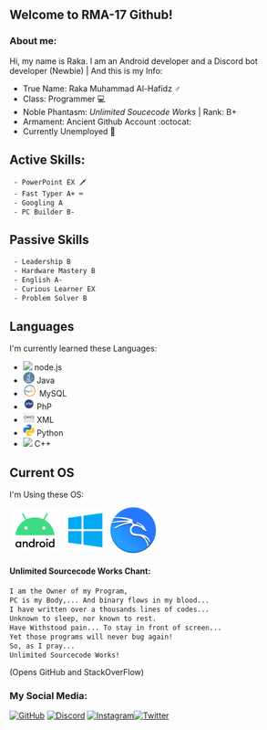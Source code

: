 ## Welcome to RMA-17 Github!


### About me:
Hi, my name is Raka. I am an Android developer and a Discord bot developer (Newbie) | And this is my Info:

- True Name: Raka Muhammad Al-Hafidz ♂️
- Class: Programmer 💻
- Noble Phantasm: *Unlimited Soucecode Works* | Rank: B+
- Armament: Ancient Github Account :octocat:
- Currently Unemployed 💼

## Active Skills:
     - PowerPoint EX 🗡️
     - Fast Typer A+ ⌨️
     - Googling A
     - PC Builder B-
     
## Passive Skills
     - Leadership B
     - Hardware Mastery B
     - English A-
     - Curious Learner EX
     - Problem Solver B
     
## Languages

I'm currently learned these Languages:

- <img src='https://seeklogo.com/images/N/nodejs-logo-FBE122E377-seeklogo.com.png' height='20'> node.js
- <img src='https://raw.githubusercontent.com/RMA-17/RMA-17/main/pngaaa.com-2459493.png' height='20'> Java
- <img src='https://raw.githubusercontent.com/RMA-17/RMA-17/main/maieskiel.png' height='20'> MySQL
- <img src='https://github.com/RMA-17/RMA-17/blob/main/pehape.png?raw=true' height='20'> PhP
- <img src='https://github.com/RMA-17/RMA-17/blob/main/pngegg.png?raw=true' height='20'> XML
- <img src='https://github.com/RMA-17/RMA-17/blob/main/pngaaa.com-619282.png?raw=true' height='20'> Python
- <img src='https://user-images.githubusercontent.com/42747200/46140125-da084900-c26d-11e8-8ea7-c45ae6306309.png' height='20'> C++

## Current OS

I'm Using these OS:

<img src='https://github.com/RMA-17/RMA-17/blob/main/Andro.png?raw=true' height='80'> <img src='https://github.com/RMA-17/RMA-17/blob/main/10.png?raw=true' height='80'> <img src='https://github.com/RMA-17/RMA-17/blob/main/kali.png?raw=true' height='80'>

#### Unlimited Sourcecode Works Chant:

```
I am the Owner of my Program,
PC is my Body,... And binary flows in my blood...
I have written over a thousands lines of codes...
Unknown to sleep, nor known to rest.
Have Withstood pain... To stay in front of screen...
Yet those programs will never bug again!
So, as I pray...
Unlimited Sourcecode Works!
```
(Opens GitHub and StackOverFlow)

### My Social Media:

[<img src='https://upload.wikimedia.org/wikipedia/commons/thumb/a/ae/Github-desktop-logo-symbol.svg/1024px-Github-desktop-logo-symbol.svg.png' alt='GitHub' height='70'>](https://github.com/RMA-17) [<img src='https://www.freepnglogos.com/uploads/discord-logo-png/discord-icon-all-the-cool-kids-are-moving-discord-podfeet-podcasts-0.png' alt='Discord' height='70'>](https://discord.gg/99UJePcp4F) [<img src='https://upload.wikimedia.org/wikipedia/commons/thumb/e/e7/Instagram_logo_2016.svg/1200px-Instagram_logo_2016.svg.png' alt='Instagram' height='65'>](https://instagram.com/RMA-17)[<img src='https://1000logos.net/wp-content/uploads/2017/06/Twitter-Logo.png' alt='Twitter' height='70'>](https://twitter.com/raka_m_a)

